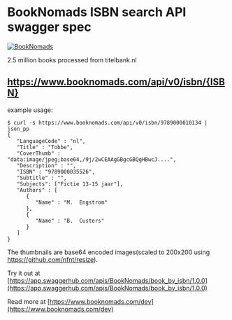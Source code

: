 # BookNomads ISBN search API swagger spec

[![BookNomads](https://www.booknomads.com/img/logo-circle.png)](https://www.booknomads.com/dev)

2.5 million books processed from titelbank.nl

## https://www.booknomads.com/api/v0/isbn/{ISBN}
example usage:

```
$ curl -s https://www.booknomads.com/api/v0/isbn/9789000010134 | json_pp
{
   "LanguageCode" : "nl",
   "Title" : "Tobbe",
   "CoverThumb" : "data:image/jpeg;base64,/9j/2wCEAAgGBgcGBQgHBwcJ....",
   "Description" : "",
   "ISBN" : "9789000035526",
   "Subtitle" : "",
   "Subjects": ["Fictie 13-15 jaar"],
   "Authors" : [
      {
         "Name" : "M.  Engstrom"
      },
      {
         "Name" : "B.  Custers"
      }
   ]
}
```

The thumbnails are base64 encoded images(scaled to 200x200 using https://github.com/nfnt/resize).

Try it out at [https://app.swaggerhub.com/apis/BookNomads/book_by_isbn/1.0.0](https://app.swaggerhub.com/apis/BookNomads/book_by_isbn/1.0.0)

Read more at [https://www.booknomads.com/dev](https://www.booknomads.com/dev)

